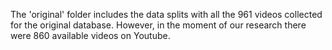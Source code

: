 The 'original' folder includes the data splits with all the 961 videos collected for the original database. 
However, in the moment of our research there were 860 available videos on Youtube.
